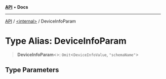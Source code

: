 [**API**](../../README.md) • **Docs**

***

[API](../../README.md) / [\<internal\>](../README.md) / DeviceInfoParam

# Type Alias: DeviceInfoParam

> **DeviceInfoParam**\<\>: `Omit`\<`DeviceInfoValue`, `"schemaName"`\>

## Type Parameters
